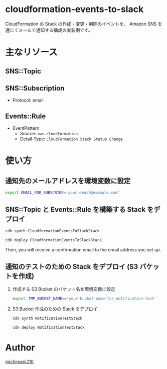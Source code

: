 cloudformation-events-to-slack
===

CloudFormation の Stack の作成・変更・削除のイベントを、 Amazon SNS を通じてメールで通知する構成の実装例です。

# 主なリソース

## SNS::Topic

## SNS::Subscription

- Protocol: email

## Events::Rule

- EventPattern
  - Source: `aws.cloudformation`
  - Detail-Type: `CloudFormation Stack Status Change`

# 使い方

## 通知先のメールアドレスを環境変数に設定

```bash
export EMAIL_FOR_SUBSCRIBE='your-email@example.com'
```

## SNS::Topic と Events::Rule を構築する Stack をデプロイ

```bash
cdk synth CloudformationEventsToSlackStack
```

```bash
cdk deploy CloudformationEventsToSlackStack
```

Then, you will receive a confirmation email to the email address you set up.

## 通知のテストのための Stack をデプロイ (S3 バケットを作成)

1. 作成する S3 Bucket のバケット名を環境変数に設定

    ```bash
    export TMP_BUCKET_NAME=='your-bucket-name-for-notification-test'
    ```

2. S3 Bucket 作成のための Stack をデプロイ

    ```bash
    cdk synth NotificationTestStack
    ```

    ```bash
    cdk deploy NotificationTestStack
    ```

# Author

[michimani210](https://twitter.com/michimani210)